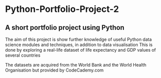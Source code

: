 # Python-Portfolio-Project-2
## A short portfolio project using Python

The aim of this project is show further knowledge of useful Python data science modules and techniques, in addition to data visualisation
This is done by exploring a real-life dataset of life expectancy and GDP values of several countries

The datasets are acquired from the World Bank and the World Health Organisation but provided by CodeCademy.com
